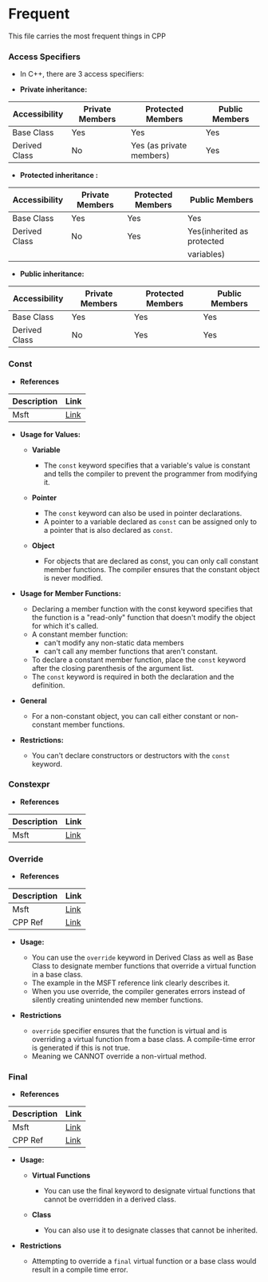 # Frequent

This file carries the most frequent things in CPP

### Access Specifiers

*   In C++, there are 3 access specifiers:

*   **Private inheritance:**

  | Accessibility | Private Members | Protected Members        | Public Members |
  |---------------|-----------------|--------------------------|----------------|
  | Base Class    | Yes             | Yes                      | Yes            |
  | Derived Class | No              | Yes (as private members) | Yes            |

*   **Protected inheritance   :**

  | Accessibility | Private Members | Protected Members | Public Members             |
  |---------------|-----------------|-------------------|----------------------------|
  | Base Class    | Yes             | Yes               | Yes                        |
  | Derived Class | No              | Yes               | Yes(inherited as protected |
  |               |                 |                   | variables)                 |

*   **Public inheritance:**

  | Accessibility | Private Members | Protected Members | Public Members |
  |---------------|-----------------|-------------------|----------------|
  | Base Class    | Yes             | Yes               | Yes            |
  | Derived Class | No              | Yes               | Yes            |


### Const

*  **References**

  | Description | Link| 
  |---------------|-----------------|
  | Msft  | [Link](https://learn.microsoft.com/en-us/cpp/cpp/const-cpp?view=msvc-170 )            |
  


*  **Usage for Values:**

   * **Variable**
        + The `const` keyword specifies that a variable's value is constant and tells the compiler to prevent the programmer from modifying it.


   * **Pointer**
        + The `const` keyword can also be used in pointer declarations.
        + A pointer to a variable declared as `const` can be assigned only to a pointer that  is also declared as `const`.


   * **Object**
        + For objects that are declared as const, you can only call constant member functions. The compiler ensures that the constant object is never modified.


* **Usage for Member Functions:**

   * Declaring a member function with the const keyword specifies that the function is a "read-only" function that doesn't modify the object for which it's called. 
   * A constant member function:
     - can't modify any non-static data members
     - can't call any member functions that aren't constant.
   * To declare a constant member function, place the `const` keyword after the closing parenthesis of the argument list.
   * The `const` keyword is required in both the declaration and the definition.


* **General**

   * For a non-constant object, you can call either constant or non-constant member functions. 

* **Restrictions:**

   * You can't declare constructors or destructors with the `const` keyword.


### Constexpr

*  **References**

  | Description | Link| 
  |---------------|-----------------|
  | Msft  | [Link](https://learn.microsoft.com/en-us/cpp/cpp/constexpr-cpp?view=msvc-170 )            |


### Override

*  **References**

  | Description | Link| 
  |---------------|-----------------|
  | Msft  | [Link](https://learn.microsoft.com/en-us/cpp/cpp/override-specifier?view=msvc-170 )            |
  | CPP Ref  | [Link](https://en.cppreference.com/w/cpp/language/override )            |
  

*  **Usage:**

   * You can use the `override` keyword in Derived Class as well as Base Class to designate member functions that override a virtual function in a base class. 
   *  The example in the MSFT reference link clearly describes it.  
   *  When you use override, the compiler generates errors instead of silently creating unintended new member functions.

* **Restrictions**

  * `override` specifier ensures that the function is virtual and is overriding a virtual function from a base class. A compile-time error is generated if this is not true. 
  *  Meaning we CANNOT override a non-virtual method. 


### Final

*  **References**

  | Description | Link| 
  |---------------|-----------------|
  | Msft  | [Link](https://learn.microsoft.com/en-us/cpp/cpp/final-specifier?view=msvc-170 )            |
  | CPP Ref  | [Link](https://en.cppreference.com/w/cpp/language/override )            |
  

*  **Usage:**

   * **Virtual Functions**
        + You can use the final keyword to designate virtual functions that cannot be overridden in a derived class.

   * **Class**
        + You can also use it to designate classes that cannot be inherited.
        
* **Restrictions**

  * Attempting to override a `final` virtual function or a base class would result in a compile time error. 
